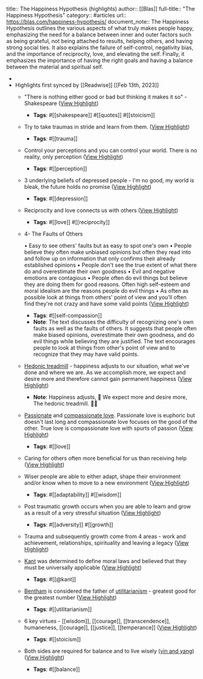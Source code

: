 title:: The Happiness Hypothesis (highlights)
author:: [[Blas]]
full-title:: "The Happiness Hypothesis"
category:: #articles
url:: https://blas.com/happiness-hypothesis/
document_note:: The Happiness Hypothesis outlines the various aspects of what truly makes people happy, emphasizing the need for a balance between inner and outer factors such as being grateful, not being attached to results, helping others, and having strong social ties. It also explains the failure of self-control, negativity bias, and the importance of reciprocity, love, and elevating the self. Finally, it emphasizes the importance of having the right goals and having a balance between the material and spiritual self.

-
- Highlights first synced by [[Readwise]] [[Feb 13th, 2023]]
	- "There is nothing either good or bad but thinking it makes it so" - Shakespeare ([View Highlight](https://read.readwise.io/read/01gs4hk4wbw18vrts8xsnc9vm7))
		- **Tags**: #[[shakespeare]] #[[quotes]] #[[stoicism]]
	- Try to take traumas in stride and learn from them. ([View Highlight](https://read.readwise.io/read/01gs4hm576xcqz36jc3y8vgg4d))
		- **Tags**: #[[trauma]]
	- Control your perceptions and you can control your world. There is no reality, only perception ([View Highlight](https://read.readwise.io/read/01gs4hmpprf7cfhrjyazme573y))
		- **Tags**: #[[perception]]
	- 3 underlying beliefs of depressed people - I'm no good, my world is bleak, the future holds no promise ([View Highlight](https://read.readwise.io/read/01gs4hngsh3bx1cyx87pjpnfpj))
		- **Tags**: #[[depression]]
	- Reciprocity and love connects us with others ([View Highlight](https://read.readwise.io/read/01gs4hnzg2r31sv30rxyep1km0))
		- **Tags**: #[[love]] #[[reciprocity]]
	- 4- The Faults of Others
	  
	  •   Easy to see others' faults but as easy to spot one's own
	  •   People believe they often make unbiased opinions but often they read into and follow up on information that only confirms their already established opinions
	  •   People don't see the true extent of what there do and overestimate their own goodness
	  •   Evil and negative emotions are contagious
	  •   People often do evil things but believe they are doing them for good reasons. Often high self-esteem and moral idealism are the reasons people do evil things
	  •   As often as possible look at things from others' point of view and you'll often find they're not crazy and have some valid points ([View Highlight](https://read.readwise.io/read/01gs4hrwss6thbh7176cbmc5rr))
		- **Tags**: #[[self-compassion]]
		- **Note**: The text discusses the difficulty of recognizing one's own faults as well as the faults of others. It suggests that people often make biased opinions, overestimate their own goodness, and do evil things while believing they are justified. The text encourages people to look at things from other's point of view and to recognize that they may have valid points.
	- [Hedonic treadmill](http://en.wikipedia.org/wiki/Hedonic_treadmill) - happiness adjusts to our situation, what we've done and where we are. As we accomplish more, we expect and desire more and therefore cannot gain permanent happiness ([View Highlight](https://read.readwise.io/read/01gs4htf2nxqd7b180q57eyddb))
		- **Note**: Happiness adjusts, 🤗
		  We expect more and desire more,
		  The hedonic treadmill. 🏃‍♀️
	- [Passionate](http://www.psychologytoday.com/blog/fulfillment-any-age/201212/what-is-the-passion-in-passionate-love) and [compassionate love](http://en.wikipedia.org/wiki/Compassionate_love). Passionate love is euphoric but doesn't last long and compassionate love focuses on the good of the other. True love is compassionate love with spurts of passion ([View Highlight](https://read.readwise.io/read/01gs4jj0ybbqf8y5n0e2dayc6g))
		- **Tags**: #[[love]]
	- Caring for others often more beneficial for us than receiving help ([View Highlight](https://read.readwise.io/read/01gs4jje87rqm100ce60qmf953))
	- Wiser people are able to either adapt, shape their environment and/or know when to move to a new environment ([View Highlight](https://read.readwise.io/read/01gs4jjnky7qqgpyeh4c4p349b))
		- **Tags**: #[[adaptability]] #[[wisdom]]
	- Post traumatic growth occurs when you are able to learn and grow as a result of a very stressful situation ([View Highlight](https://read.readwise.io/read/01gs4jkgaw2wfrfnftz64465vf))
		- **Tags**: #[[adversity]] #[[growth]]
	- Trauma and subsequently growth come from 4 areas - work and achievement, relationships, spirituality and leaving a legacy ([View Highlight](https://read.readwise.io/read/01gs4jm5nbqypn3cn3yvbq3m28))
	- [Kant](http://en.wikipedia.org/wiki/Immanuel_Kant) was determined to define moral laws and believed that they must be universally applicable ([View Highlight](https://read.readwise.io/read/01gs4jmhmmrw22nhvcy7362g62))
		- **Tags**: #[[@kant]]
	- [Bentham](http://en.wikipedia.org/wiki/Jeremy_Bentham) is considered the father of [utilitarianism](http://en.wikipedia.org/wiki/Utilitarianism) - greatest good for the greatest number ([View Highlight](https://read.readwise.io/read/01gs4jmwa7pvdv5zf225f21067))
		- **Tags**: #[[utilitarianism]]
	- 6 key virtues - [[wisdom]], [[courage]], [[transcendence]], humaneness, [[courage]], [[justice]], [[temperance]] ([View Highlight](https://read.readwise.io/read/01gs4jn94cx6vsqjdmt7wjzx90))
		- **Tags**: #[[stoicism]]
	- Both sides are required for balance and to live wisely ([yin and yang](http://en.wikipedia.org/wiki/Yin_and_yang)) ([View Highlight](https://read.readwise.io/read/01gs4jpgy9b99qg8wsyhj2tgk8))
		- **Tags**: #[[balance]]